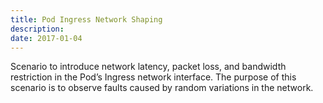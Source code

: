 ```yaml
---
title: Pod Ingress Network Shaping
description: 
date: 2017-01-04
---
```


Scenario to introduce network latency, packet loss, and bandwidth restriction in the Pod’s Ingress network interface. The purpose of this scenario is to observe faults caused by random variations in the network.

